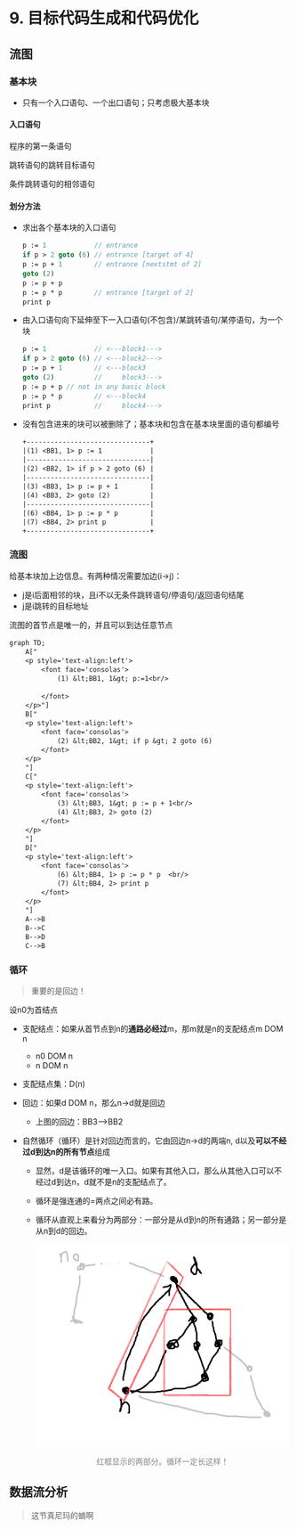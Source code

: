 # 9. 目标代码生成和代码优化

## 流图

### 基本块

- 只有一个入口语句、一个出口语句；只考虑极大基本块

#### 入口语句

程序的第一条语句

跳转语句的跳转目标语句

条件跳转语句的相邻语句

#### 划分方法

- 求出各个基本块的入口语句

  ```pascal
  p := 1            // entrance
  if p > 2 goto (6) // entrance [target of 4]
  p := p + 1        // entrance [nextstmt of 2]
  goto (2)
  p := p + p
  p := p * p        // entrance [target of 2]
  print p
  ```

- 由入口语句向下延伸至下一入口语句(不包含)/某跳转语句/某停语句，为一个块

  ```pascal
  p := 1            // <---block1--->
  if p > 2 goto (6) // <---block2--->
  p := p + 1        // <---block3
  goto (2)          //     block3--->
  p := p + p // not in any basic block
  p := p * p        // <---block4
  print p           //     block4--->
  ```
  
- 没有包含进来的块可以被删除了；基本块和包含在基本块里面的语句都编号

  ```
  +-------------------------------+
  |(1) <BB1, 1> p := 1            |
  |-------------------------------|
  |(2) <BB2, 1> if p > 2 goto (6) |
  |-------------------------------|
  |(3) <BB3, 1> p := p + 1        |
  |(4) <BB3, 2> goto (2)          |
  |-------------------------------|
  |(6) <BB4, 1> p := p * p        |
  |(7) <BB4, 2> print p           |
  +-------------------------------+
  ```

### 流图

给基本块加上边信息。有两种情况需要加边(i->j)：

- j是i后面相邻的块，且i不以无条件跳转语句/停语句/返回语句结尾
- j是i跳转的目标地址

流图的首节点是唯一的，并且可以到达任意节点

```mermaid
graph TD;
	A["
	<p style='text-align:left'>
		<font face='consolas'>
			(1) &lt;BB1, 1&gt; p:=1<br/>
			
		</font>
	</p>"]
	B["
	<p style='text-align:left'>
		<font face='consolas'>
			(2) &lt;BB2, 1&gt; if p &gt; 2 goto (6)
		</font>
	</p>
	"]
	C["
	<p style='text-align:left'>
		<font face='consolas'>
			(3) &lt;BB3, 1&gt; p := p + 1<br/>
			(4) &lt;BB3, 2> goto (2) 
		</font>
	</p>
	"]
	D["
	<p style='text-align:left'>
		<font face='consolas'>
			(6) &lt;BB4, 1> p := p * p  <br/>
			(7) &lt;BB4, 2> print p   
		</font>
	</p>
	"]
	A-->B
	B-->C
	B-->D
	C-->B
```

### 循环

> 重要的是回边！

设n0为首结点

- 支配结点：如果从首节点到n的**通路必经过**m，那m就是n的支配结点m DOM n

  - n0 DOM n
  - n DOM n

- 支配结点集：D(n)

- 回边：如果d DOM n，那么n->d就是回边

  - 上图的回边：BB3-->BB2

- 自然循环（循环）是针对回边而言的，它由回边n->d的两端n, d以及**可以不经过d到达n的所有节点**组成

  - 显然，d是该循环的唯一入口。如果有其他入口，那么从其他入口可以不经过d到达n，d就不是n的支配结点了。

  - 循环是强连通的=两点之间必有路。

  - 循环从直观上来看分为两部分：一部分是从d到n的所有通路；另一部分是从n到d的回边。

    ![loop](img/0901.png)
  
    <p style="text-align:center;color:#878787">红框显示的两部分。循环一定长这样！</p>

## 数据流分析

> 这节真尼玛的蝻啊



